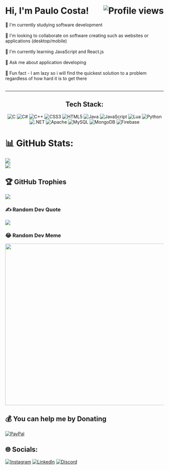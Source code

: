 <h1 >Hi, I'm Paulo Costa! <img align="right" src="https://visitcount.itsvg.in/api?id=pialo3434&icon=0&color=0" alt="Profile views"></h1>

📌 I'm currently studying software development <br><br>📌 I'm looking to collaborate on software creating such as websites or applications (desktop/mobile) <br><br>📌 I'm currently learning JavaScript and React.js <br><br>📌 Ask me about application developing <br><br>📌 Fun fact - I am lazy so i will find the quickest solution to a problem regardless of how hard it is to get there <br><br> 

---





<div align="center">
  <h2>Tech Stack:</h2>
</div>

<p align="center">
  <img src="https://img.shields.io/badge/c-%2300599C.svg?style=for-the-badge&logo=c&logoColor=white&color=0A0C10" alt="C">
  <img src="https://img.shields.io/badge/c%23-%23239120.svg?style=for-the-badge&logo=c-sharp&logoColor=white&color=0A0C10" alt="C#">
  <img src="https://img.shields.io/badge/c++-%2300599C.svg?style=for-the-badge&logo=c%2B%2B&logoColor=white&color=0A0C10" alt="C++">
  <img src="https://img.shields.io/badge/css3-%231572B6.svg?style=for-the-badge&logo=css3&logoColor=white&color=0A0C10" alt="CSS3">
  <img src="https://img.shields.io/badge/html5-%23E34F26.svg?style=for-the-badge&logo=html5&logoColor=white&color=0A0C10" alt="HTML5">
  <img src="https://img.shields.io/badge/java-%23ED8B00.svg?style=for-the-badge&logo=java&logoColor=white&color=0A0C10" alt="Java">
  <img src="https://img.shields.io/badge/javascript-%23323330.svg?style=for-the-badge&logo=javascript&logoColor=%23F7DF1E&color=0A0C10" alt="JavaScript">
  <img src="https://img.shields.io/badge/lua-%232C2D72.svg?style=for-the-badge&logo=lua&logoColor=white&color=0A0C10" alt="Lua">
  <img src="https://img.shields.io/badge/python-3670A0?style=for-the-badge&logo=python&logoColor=ffdd54&color=0A0C10" alt="Python">
  <img src="https://img.shields.io/badge/.NET-5C2D91?style=for-the-badge&logo=.net&logoColor=white&color=0A0C10" alt=".NET">
  <img src="https://img.shields.io/badge/apache-%23D42029.svg?style=for-the-badge&logo=apache&logoColor=white&color=0A0C10" alt="Apache">
  <img src="https://img.shields.io/badge/mysql-%2300f.svg?style=for-the-badge&logo=mysql&logoColor=white&color=0A0C10" alt="MySQL">
  <img src="https://img.shields.io/badge/MongoDB-%234ea94b.svg?style=for-the-badge&logo=mongodb&logoColor=white&color=0A0C10" alt="MongoDB">
  <img src="https://img.shields.io/badge/firebase-%23039BE5.svg?style=for-the-badge&logo=firebase&color=0A0C10" alt="Firebase">
</p>



# 📊 GitHub Stats:
![](https://github-readme-stats.vercel.app/api?username=pialo3434&theme=blueberry&hide_border=false&include_all_commits=false&count_private=false)<br/>
![](https://github-readme-stats.vercel.app/api/top-langs/?username=pialo3434&theme=blueberry&hide_border=false&include_all_commits=false&count_private=false&layout=compact)

## 🏆 GitHub Trophies
![](https://github-profile-trophy.vercel.app/?username=pialo3434&theme=algolia&no-frame=false&no-bg=true&margin-w=4)

### ✍️ Random Dev Quote
![](https://quotes-github-readme.vercel.app/api?type=horizontal&theme=tokyonight)

### 😂 Random Dev Meme
<img src="https://i.redd.it/kkllw0ya1so31.jpg" width="512px"/>

  ## 💰 You can help me by Donating
  [![PayPal](https://img.shields.io/badge/PayPal-00457C?style=for-the-badge&logo=paypal&logoColor=white)](https://paypal.me/pccosta2001@gmail.com) 

  
<!-- Proudly created with GPRM ( https://gprm.itsvg.in ) -->

## 🌐 Socials:
[![Instagram](https://img.shields.io/badge/Instagram-%23E4405F.svg?logo=Instagram&logoColor=white)](https://instagram.com/_paulo18costa_) [![LinkedIn](https://img.shields.io/badge/LinkedIn-%230077B5.svg?logo=linkedin&logoColor=white)](https://linkedin.com/in/paulo-costa-b65ba9188) 
[![Discord](https://img.shields.io/badge/Discord-%237289DA.svg?logo=discord&logoColor=white)](https://discord.gg/https://discord.gg/4kbWHbt8R5) 
